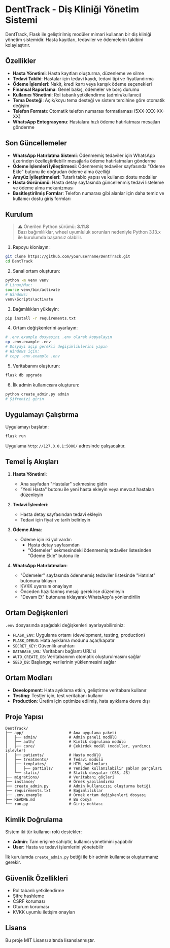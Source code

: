 # DentTrack - Diş Kliniği Yönetim Sistemi

DentTrack, Flask ile geliştirilmiş modüler mimari kullanan bir diş kliniği yönetim sistemidir. Hasta kayıtları, tedaviler ve ödemelerin takibini kolaylaştırır.

## Özellikler

- **Hasta Yönetimi**: Hasta kayıtları oluşturma, düzenleme ve silme
- **Tedavi Takibi**: Hastalar için tedavi kaydı, tedavi tipi ve fiyatlandırma
- **Ödeme İşlemleri**: Nakit, kredi kartı veya karışık ödeme seçenekleri
- **Finansal Raporlama**: Genel bakış, ödemeler ve borç durumu
- **Kullanıcı Yönetimi**: Rol tabanlı yetkilendirme (admin/kullanıcı)
- **Tema Desteği**: Açık/koyu tema desteği ve sistem tercihine göre otomatik değişim
- **Telefon Formatı**: Otomatik telefon numarası formatlaması (5XX-XXX-XX-XX)
- **WhatsApp Entegrasyonu**: Hastalara hızlı ödeme hatırlatması mesajları gönderme

## Son Güncellemeler

- **WhatsApp Hatırlatma Sistemi**: Ödenmemiş tedaviler için WhatsApp üzerinden özelleştirilebilir mesajlarla ödeme hatırlatmaları gönderme
- **Ödeme İşlemleri İyileştirmesi**: Ödenmemiş tedaviler sayfasında "Ödeme Ekle" butonu ile doğrudan ödeme alma özelliği
- **Arayüz İyileştirmeleri**: Tutarlı tablo yapısı ve kullanıcı dostu modaller
- **Hasta Görünümü**: Hasta detay sayfasında güncellenmiş tedavi listeleme ve ödeme alma mekanizması
- **Basitleştirilmiş Formlar**: Telefon numarası gibi alanlar için daha temiz ve kullanıcı dostu giriş formları

## Kurulum

> ⚠️ Önerilen Python sürümü: **3.11.8**  
> Bazı bağımlılıklar, wheel uyumluluk sorunları nedeniyle Python 3.13.x ile kurulumda başarısız olabilir.

1. Repoyu klonlayın:
```bash
git clone https://github.com/yourusername/DentTrack.git
cd DentTrack
```

2. Sanal ortam oluşturun:
```bash
python -m venv venv
# Linux/Mac:
source venv/bin/activate
# Windows:
venv\Scripts\activate
```

3. Bağımlılıkları yükleyin:
```bash
pip install -r requirements.txt
```

4. Ortam değişkenlerini ayarlayın:
```bash
# .env.example dosyasını .env olarak kopyalayın
cp .env.example .env
# Dosyayı açıp gerekli değişikliklerini yapın
# Windows için:
# copy .env.example .env
```

5. Veritabanını oluşturun:
```bash
flask db upgrade
```

6. İlk admin kullanıcısını oluşturun:
```bash
python create_admin.py admin
# Şifrenizi girin
```

## Uygulamayı Çalıştırma

Uygulamayı başlatın:
```bash
flask run
```

Uygulama `http://127.0.0.1:5000/` adresinde çalışacaktır.

## Temel İş Akışları

1. **Hasta Yönetimi**:
   - Ana sayfadan "Hastalar" sekmesine gidin
   - "Yeni Hasta" butonu ile yeni hasta ekleyin veya mevcut hastaları düzenleyin

2. **Tedavi İşlemleri**:
   - Hasta detay sayfasından tedavi ekleyin
   - Tedavi için fiyat ve tarih belirleyin

3. **Ödeme Alma**:
   - Ödeme için iki yol vardır:
     - Hasta detay sayfasından
     - "Ödemeler" sekmesindeki ödenmemiş tedaviler listesinden "Ödeme Ekle" butonu ile

4. **WhatsApp Hatırlatmaları**:
   - "Ödemeler" sayfasında ödenmemiş tedaviler listesinde "Hatırlat" butonuna tıklayın
   - KVKK uyarısını onaylayın
   - Önceden hazırlanmış mesajı gerekirse düzenleyin
   - "Devam Et" butonuna tıklayarak WhatsApp'a yönlendirilin

## Ortam Değişkenleri

`.env` dosyasında aşağıdaki değişkenleri ayarlayabilirsiniz:

- `FLASK_ENV`: Uygulama ortamı (development, testing, production)
- `FLASK_DEBUG`: Hata ayıklama modunu açar/kapatır
- `SECRET_KEY`: Güvenlik anahtarı
- `DATABASE_URL`: Veritabanı bağlantı URL'si
- `AUTO_CREATE_DB`: Veritabanının otomatik oluşturulmasını sağlar
- `SEED_DB`: Başlangıç verilerinin yüklenmesini sağlar

## Ortam Modları

- **Development**: Hata ayıklama etkin, geliştirme veritabanı kullanır
- **Testing**: Testler için, test veritabanı kullanır
- **Production**: Üretim için optimize edilmiş, hata ayıklama devre dışı

## Proje Yapısı

```
DentTrack/
├── app/                    # Ana uygulama paketi
│   ├── admin/              # Admin paneli modülü
│   ├── auth/               # Kimlik doğrulama modülü
│   ├── core/               # Çekirdek modül (modeller, yardımcı işlevler)
│   ├── patients/           # Hasta modülü
│   ├── treatments/         # Tedavi modülü
│   ├── templates/          # HTML şablonları
│   │   ├── partials/       # Yeniden kullanılabilir şablon parçaları
│   └── static/             # Statik dosyalar (CSS, JS)
├── migrations/             # Veritabanı göçleri
├── instance/               # Örnek yapılandırma
├── create_admin.py         # Admin kullanıcısı oluşturma betiği
├── requirements.txt        # Bağımlılıklar
├── .env.example            # Örnek ortam değişkenleri dosyası
├── README.md               # Bu dosya
└── run.py                  # Giriş noktası
```

## Kimlik Doğrulama

Sistem iki tür kullanıcı rolü destekler:
- **Admin**: Tam erişime sahiptir, kullanıcı yönetimini yapabilir
- **User**: Hasta ve tedavi işlemlerini yönetebilir

İlk kurulumda `create_admin.py` betiği ile bir admin kullanıcısı oluşturmanız gerekir.

## Güvenlik Özellikleri

- Rol tabanlı yetkilendirme
- Şifre hashleme
- CSRF koruması
- Oturum koruması
- KVKK uyumlu iletişim onayları

## Lisans

Bu proje MIT Lisansı altında lisanslanmıştır. 